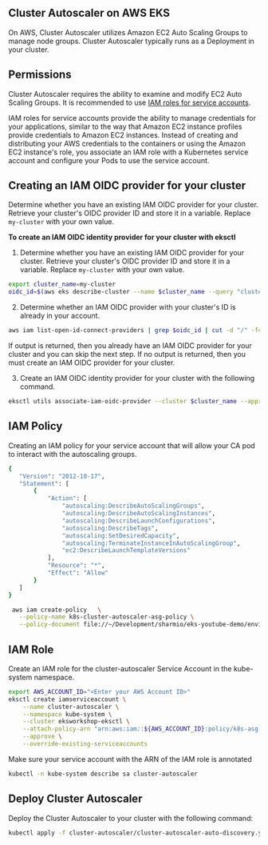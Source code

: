 ## Cluster Autoscaler on AWS EKS
On AWS, Cluster Autoscaler utilizes Amazon EC2 Auto Scaling Groups to manage node groups. Cluster Autoscaler typically runs as a Deployment in your cluster.

## Permissions
Cluster Autoscaler requires the ability to examine and modify EC2 Auto Scaling Groups. It is recommended to use [IAM roles for service accounts](https://docs.aws.amazon.com/eks/latest/userguide/iam-roles-for-service-accounts.html).

 IAM roles for service accounts provide the ability to manage credentials for your applications, similar to the way that Amazon EC2 instance profiles provide credentials to Amazon EC2 instances. Instead of creating and distributing your AWS credentials to the containers or using the Amazon EC2 instance's role, you associate an IAM role with a Kubernetes service account and configure your Pods to use the service account.


## Creating an IAM OIDC provider for your cluster
Determine whether you have an existing IAM OIDC provider for your cluster. Retrieve your cluster's OIDC provider ID and store it in a variable. Replace `my-cluster` with your own value.

**To create an IAM OIDC identity provider for your cluster with eksctl**

1. Determine whether you have an existing IAM OIDC provider for your cluster. Retrieve your cluster's OIDC provider ID and store it in a variable. Replace `my-cluster` with your own value.

```sh
export cluster_name=my-cluster
oidc_id=$(aws eks describe-cluster --name $cluster_name --query "cluster.identity.oidc.issuer" --output text | cut -d '/' -f 5)
```

2. Determine whether an IAM OIDC provider with your cluster's ID is already in your account.

```sh
aws iam list-open-id-connect-providers | grep $oidc_id | cut -d "/" -f4
```

If output is returned, then you already have an IAM OIDC provider for your cluster and you can skip the next step. If no output is returned, then you must create an IAM OIDC provider for your cluster.

3. Create an IAM OIDC identity provider for your cluster with the following command.

```sh
eksctl utils associate-iam-oidc-provider --cluster $cluster_name --approve
```

## IAM Policy 

 Creating an IAM policy for your service account that will allow your CA pod to interact with the autoscaling groups.

 ```sh
 {
    "Version": "2012-10-17",
    "Statement": [
        {
            "Action": [
                "autoscaling:DescribeAutoScalingGroups",
                "autoscaling:DescribeAutoScalingInstances",
                "autoscaling:DescribeLaunchConfigurations",
                "autoscaling:DescribeTags",
                "autoscaling:SetDesiredCapacity",
                "autoscaling:TerminateInstanceInAutoScalingGroup",
                "ec2:DescribeLaunchTemplateVersions"
            ],
            "Resource": "*",
            "Effect": "Allow"
        }
    ]
}
 ```

 ```sh
  aws iam create-policy   \
    --policy-name k8s-cluster-autoscaler-asg-policy \
    --policy-document file://~/Development/sharmio/eks-youtube-demo/environment/cluster-autoscaler/ca-iam-policy.json
  ```

## IAM Role
Create an IAM role for the cluster-autoscaler Service Account in the kube-system namespace.

```sh
export AWS_ACCOUNT_ID="<Enter your AWS Account ID>"
eksctl create iamserviceaccount \
    --name cluster-autoscaler \
    --namespace kube-system \
    --cluster eksworkshop-eksctl \
    --attach-policy-arn "arn:aws:iam::${AWS_ACCOUNT_ID}:policy/k8s-asg-policy" \
    --approve \
    --override-existing-serviceaccounts
```

Make sure your service account with the ARN of the IAM role is annotated

```sh
kubectl -n kube-system describe sa cluster-autoscaler
```
## Deploy Cluster Autoscaler

Deploy the Cluster Autoscaler to your cluster with the following command:

```sh
kubectl apply -f cluster-autoscaler/cluster-autoscaler-auto-discovery.yaml
```


